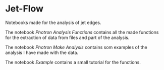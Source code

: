 # Jet-Flow

Notebooks made for the analysis of jet edges.

The notebook *Photron Analysis Functions* contains all the made functions for the extraction of data from files and part of the analysis.

The notebook *Photron Make Analysis* contains som examples of the analysis I  have made with the data.

The notebook *Example* contains a small tutorial for the functions.
